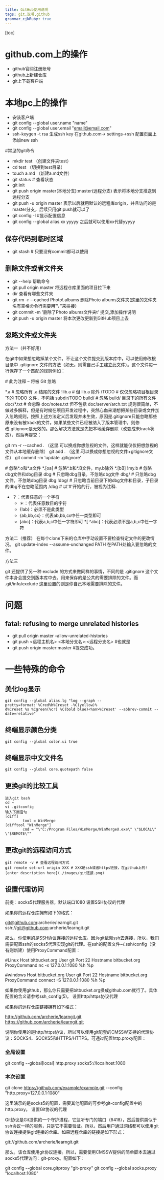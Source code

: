 ```yaml
---
title: GitHub使用说明
tags: git,说明,github
grammar_cjkRuby: true
---
```

[toc]
# github.com上的操作
 - github官网注册账号
 - github上新建仓库
 - git上下载客户端
 
 # 本地pc上的操作
 - 安装客户端
 - git config --global user.name "name"
 - git config --global user.email "email@email.com"
 - ssh-keygen -t rsa 生成ssh key 在github.com-> settings->ssh 配置页面上添加new ssh

#常见的git命令
- mkdir test （创建文件夹test）
- cd test （切换到test目录）
- touch a.md （新建a.md文件）
- git status # 查看状态
- git init
- git push origin master(本地分支):master(远程分支) 表示将本地分支推送到远程分支 
- git push -u origin master 表示以后就用默认的远程库origin，并且访问的是master分支，后续只用git push就可以了
- git config -l #显示配置信息
- git config --global alias.xx yyyyy 之后就可以使用xx代替yyyyy

## 保存代码到临时区域
- git stash # 只要没有commit都可以使用

## 删除文件或者文件夹
- git --help 帮助命令
- git pull origin master 将远程仓库里面的项目拉下来
- dir  查看有哪些文件夹
- git rm -r --cached Photo\ albums  删除Photo albums文件夹(这里的文件夹名有空格命令行需要用"\ "来拼接）
- git commit -m '删除了Photo albums文件夹t'  提交,添加操作说明
- git push -u origin master 将本次更改更新到GitHub项目上去

## 忽略文件或文件夹
方法一（并不好用）

在git中如果想忽略掉某个文件，不让这个文件提交到版本库中，可以使用修改根目录中 .gitignore 文件的方法（如无，则需自己手工建立此文件）。这个文件每一行保存了一个匹配的规则例如：

\# 此为注释 – 将被 Git 忽略
 
\*.a       # 忽略所有 .a 结尾的文件
!lib.a    # 但 lib.a 除外
/TODO     # 仅仅忽略项目根目录下的 TODO 文件，不包括 subdir/TODO
build/    # 忽略 build/ 目录下的所有文件
doc/\*.txt # 会忽略 doc/notes.txt 但不包括 doc/server/arch.txt
规则很简单，不做过多解释，但是有时候在项目开发过程中，突然心血来潮想把某些目录或文件加入忽略规则，按照上述方法定义后发现并未生效，原因是.gitignore只能忽略那些原来没有被track的文件，如果某些文件已经被纳入了版本管理中，则修改.gitignore是无效的。那么解决方法就是先把本地缓存删除（改变成未track状态），然后再提交：

git rm -r --cached . （这里.可以换成你想忽视的文件，这样就能仅仅把想忽视的文件从本地缓存删除）
git add . （这里.可以换成你想忽视的文件+gitignore文件）
git commit -m 'update .gitignore'

\# 忽略*.o和*.a文件
 \*.\[oa]
\# 忽略*.b和*.B文件，my.b除外
\*.\[bB]
!my.b
\# 忽略dbg文件和dbg目录
dbg
\# 只忽略dbg目录，不忽略dbg文件
dbg/
\# 只忽略dbg文件，不忽略dbg目录
dbg
!dbg/
\# 只忽略当前目录下的dbg文件和目录，子目录的dbg不在忽略范围内
/dbg
\# 以'#'开始的行，被视为注释.
 * ？：代表任意的一个字符
    * ＊：代表任意数目的字符
    * {!ab}：必须不是此类型
    * {ab,bb,cx}：代表ab,bb,cx中任一类型即可
    * \[abc]：代表a,b,c中任一字符即可
    \*\[ ^abc]：代表必须不是a,b,c中任一字符
 
方法二（推荐）
在每个clone下来的仓库中手动设置不要检查特定文件的更改情况。
git update-index --assume-unchanged PATH 在PATH处输入要忽略的文件。

 

方法三

git 还提供了另一种 exclude 的方式来做同样的事情，不同的是 .gitignore 这个文件本身会提交到版本库中去。用来保存的是公共的需要排除的文件。而 .git/info/exclude 这里设置的则是你自己本地需要排除的文件。


# 问题
## fatal: refusing to merge unrelated histories 
- git pull origin master –allow-unrelated-histories
- git push <远程主机名> <本地分支名>:<远程分支名>  #也就是
- git push origin master:master  #提交成功。

# 一些特殊的命令
## 美化log显示
	git config --global alias.lg "log --graph --pretty=format:'%Cred%h%Creset -%C(yellow)%
	d%Creset %s %Cgreen(%cr) %C(bold blue)<%an>%Creset' --abbrev-commit --date=relative"
## 终端显示颜色分类
	git config --global color.ui true
## 终端显示中文文件名
	git config --global core.quotepath false

## 更换git的比较工具
	进入git bash
	cd ~
	vi .gitconfig
	输入下面语句
	[diff]
			tool = WinMerge
	[difftool "WinMerge"]
			cmd = "\"C:/Program Files/WinMerge/WinMergeU.exe\" \"$LOCAL\" \"$REMOTE\""
			
## 更改git的远程访问方式
	git remote -v # 查看远程访问方式
	git remote set-url origin XXX # XXX是ssh或者https链接，在github上的![enter description here](./images/git链接.png)
## 设置代理访问
前提：socks5代理服务器，默认端口1080
设置SSH协议的代理

如果你的远程仓库拥有如下的格式：

git@github.com:archerie/learngit.git
ssh://git@github.com:archerie/learngit.git

那么，你使用的是SSH协议连接的远程仓库。因为git依赖ssh去连接，所以，我们需要配置ssh的socks5代理实现git的代理。在ssh的配置文件~/.ssh/config（没有则新建）使用ProxyCommand配置：

#Linux
Host bitbucket.org
  User git
  Port 22
  Hostname bitbucket.org
  ProxyCommand nc -x 127.0.0.1:1080 %h %p

#windows
Host bitbucket.org
  User git
  Port 22
  Hostname bitbucket.org
  ProxyCommand connect -S 127.0.0.1:1080 %h %p

如果你使用github，那么你只需要把bitbucket.org换成github.com就行了。具体配置的含义请参考ssh_config(5)。
设置http/https协议代理

如果你的远程仓库链接拥有如下格式：

http://github.com/archerie/learngit.git
https://github.com/archerie/learngit.git

说明你使用的是http/https协议，所以可以使用git配套的CMSSW支持的代理协议：SOCKS4、SOCKS5和HTTPS/HTTPS。可通过配置http.proxy配置：

### 全局设置
git config --global[local] http.proxy socks5://localhost:1080

### 本次设置
git clone https://github.com/example/example.git --config "http.proxy=127.0.0.1:1080"

这里演示的是socks5的配置，需要其他配置的可参考git-config配置中的http.proxy。
设置Git协议的代理

Git协议是Git提供的一个守护进程，它监听专门的端口（9418），然后提供类似于ssh协议一样的服务，只是它不需要验证。所以，然后用户通过网络都可以使用git协议连接提供git连接的仓库。如果远程仓库的链接是如下形式：

git://github.com/archerie/learngit.git

那么，该仓库使用git协议连接。所以，需要使用CMSSW提供的简单脚本去通过socks5代理访问：git-proxy。配置如下：

git config --global core.gitproxy "git-proxy"
git config --global socks.proxy "localhost:1080"
